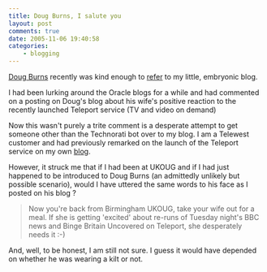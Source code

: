```yaml
---
title: Doug Burns, I salute you
layout: post
comments: true
date: 2005-11-06 19:40:58
categories:
    - blogging
---
```

[Doug Burns](http://oracledoug.com/serendipity/) recently was kind
enough to
[refer](http://oracledoug.com/serendipity/index.php?/archives/915-My-New-Favourite-Blog.html)
to my little, embryonic blog.

I had been lurking around the Oracle blogs for a while and had
commented on a posting on Doug's blog about his wife's positive
reaction to the recently launched Teleport service (TV and video on
demand)

Now this wasn't purely a trite comment is a desperate attempt to get
someone other than the Technorati bot over to my blog. I am a Telewest
customer and had previously remarked on the launch of the Teleport
service on my own
[blog](http://www.nbrightside.com/blog/2005/10/06/developments-at-telewest/).

However, it struck me that if I had been at UKOUG and if I had just
happened to be introduced to Doug Burns (an admittedly unlikely but
possible scenario), would I have uttered the same words to his face as
I posted on his blog ?

> Now you're back from Birmingham UKOUG, take your wife out for a meal.
> If she is getting 'excited' about re-runs of Tuesday night's BBC news
> and Binge Britain Uncovered on Teleport, she desperately needs it :-)

And, well, to be honest, I am still not sure. I guess it would have
depended on whether he was wearing a kilt or not.
